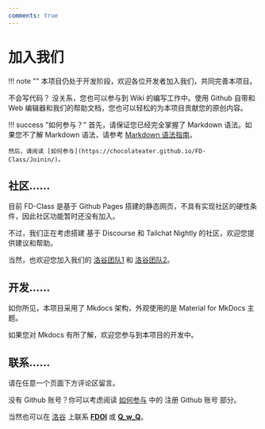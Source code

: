 ```yaml
---
comments: true
---
```

# 加入我们

!!! note ""
    本项目仍处于开发阶段，欢迎各位开发者加入我们，共同完善本项目。

不会写代码？ 没关系，您也可以参与到 Wiki 的编写工作中。使用 Github 自带和 Web 编辑器和我们的帮助文档，您也可以轻松的为本项目贡献您的原创内容。

!!! success "如何参与？"
    首先，请保证您已经完全掌握了 Markdown 语法。如果您不了解 Markdown 语法，请参考 [Markdown 语法指南](https://www.runoob.com/markdown/md-tutorial.html)。

    然后，请阅读 [如何参与](https://chocolateater.github.io/FD-Class/Joinin/)。

## 社区……

目前 FD-Class 是基于 Github Pages 搭建的静态网页，不具有实现社区的硬性条件，因此社区功能暂时还没有加入。

不过，我们正在考虑搭建 基于 Discourse 和 Tailchat Nightly 的社区，欢迎您提供建议和帮助。

当然，也欢迎您加入我们的 [洛谷团队1](https://www.luogu.com.cn/team/85670) 和 [洛谷团队2](https://www.luogu.com.cn/team/84560)。

## 开发……

如你所见，本项目采用了 Mkdocs 架构，外观使用的是 Material for MkDocs 主题。

如果您对 Mkdocs 有所了解，欢迎您参与到本项目的开发中。

## 联系……

请在任意一个页面下方评论区留言。

没有 Github 账号？你可以考虑阅读 [如何参与](https://chocolateater.github.io/FD-Class/Joinin/#github) 中的 注册 Github 账号 部分。

当然也可以在 [洛谷](https://www.luogu.com.cn/) 上联系 [__FDOI__](https://www.luogu.com.cn/user/1427985) 或 [__Q_w_Q__](https://www.luogu.com.cn/user/933380)。
